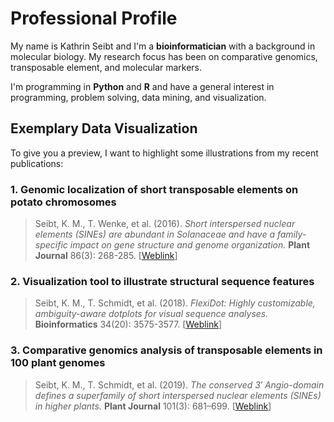 # Professional Profile

My name is Kathrin Seibt and I'm a **bioinformatician** with a background in molecular biology. My research focus has been on comparative genomics, transposable element, and molecular markers.

I'm programming in **Python** and **R** and have a general interest in programming, problem solving, data mining, and visualization. 


## Exemplary Data Visualization

To give you a preview, I want to highlight some illustrations from my recent publications:

### 1. Genomic localization of short transposable elements on potato chromosomes

> Seibt, K. M., T. Wenke, et al. (2016). *Short interspersed nuclear elements (SINEs) are abundant in Solanaceae and have a family-specific impact on gene structure and genome organization.* **Plant Journal** 86(3): 268-285. [[Weblink](https://doi.org/10.1111/tpj.13170)]


### 2. Visualization tool to illustrate structural sequence features

> Seibt, K. M., T. Schmidt, et al. (2018). *FlexiDot: Highly customizable, ambiguity-aware dotplots for visual sequence analyses.* **Bioinformatics** 34(20): 3575-3577. [[Weblink](https://doi.org/10.1093/bioinformatics/bty395)]


### 3. Comparative genomics analysis of transposable elements in 100 plant genomes

> Seibt, K. M., T. Schmidt, et al. (2019). *The conserved 3′ Angio-domain defines a superfamily of short interspersed nuclear elements (SINEs) in higher plants.* **Plant Journal** 101(3): 681–699. [[Weblink](https://doi.org/10.1111/tpj.14567)]


